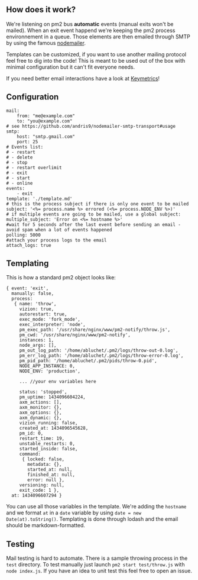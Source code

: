 ## How does it work?

We're listening on pm2 bus **automatic** events (manual exits won't be mailed). When an exit event happend we're keeping the pm2 process environnement in a queue. Those elements are then emailed through SMTP by using the famous [nodemailer](https://github.com/nodemailer/nodemailer).

Templates can be customized, if you want to use another mailing protocol feel free to dig into the code! This is meant to be used out of the box with minimal configuration but it can't fit everyone needs.

If you need better email interactions have a look at [Keymetrics](https://keymetrics.io/)!

## Configuration

```
mail:
    from: "me@example.com"
    to: "you@example.com"
# see https://github.com/andris9/nodemailer-smtp-transport#usage
smtp:
    host: "smtp.gmail.com"
    port: 25
# Events list:
# - restart
# - delete
# - stop
# - restart overlimit
# - exit
# - start
# - online
events:
    - exit
template: './template.md'
# this is the process subject if there is only one event to be mailed
subject: '<%= process.name %> errored (<%= process.NODE_ENV %>)'
# if multiple events are going to be mailed, use a global subject:
multiple_subject: 'Error on <%= hostname %>'
#wait for 5 seconds after the last event before sending an email - avoid spam when a lot of events happened
polling: 5000 
#attach your process logs to the email
attach_logs: true 
```

## Templating

This is how a standard pm2 object looks like:

```
{ event: 'exit',
  manually: false,
  process:
   { name: 'throw',
     vizion: true,
     autorestart: true,
     exec_mode: 'fork_mode',
     exec_interpreter: 'node',
     pm_exec_path: '/usr/share/nginx/www/pm2-notify/throw.js',
     pm_cwd: '/usr/share/nginx/www/pm2-notify',
     instances: 1,
     node_args: [],
     pm_out_log_path: '/home/abluchet/.pm2/logs/throw-out-0.log',
     pm_err_log_path: '/home/abluchet/.pm2/logs/throw-error-0.log',
     pm_pid_path: '/home/abluchet/.pm2/pids/throw-0.pid',
     NODE_APP_INSTANCE: 0,
     NODE_ENV: 'production',

     ... //your env variables here

     status: 'stopped',
     pm_uptime: 1434096604224,
     axm_actions: [],
     axm_monitor: {},
     axm_options: {},
     axm_dynamic: {},
     vizion_running: false,
     created_at: 1434096545628,
     pm_id: 0,
     restart_time: 19,
     unstable_restarts: 0,
     started_inside: false,
     command:
      { locked: false,
        metadata: {},
        started_at: null,
        finished_at: null,
        error: null },
     versioning: null,
     exit_code: 1 },
  at: 1434096607294 }
```

You can use all those variables in the template. We're adding the `hostname` and we format `at` in a `date` variable by using `date = new Date(at).toString()`.
Templating is done through lodash and the email should be markdown-formatted.

## Testing

Mail testing is hard to automate. There is a sample throwing process in the `test` directory. To test manually just launch `pm2 start test/throw.js` with `node index.js`.
If you have an idea to unit test this feel free to open an issue.
